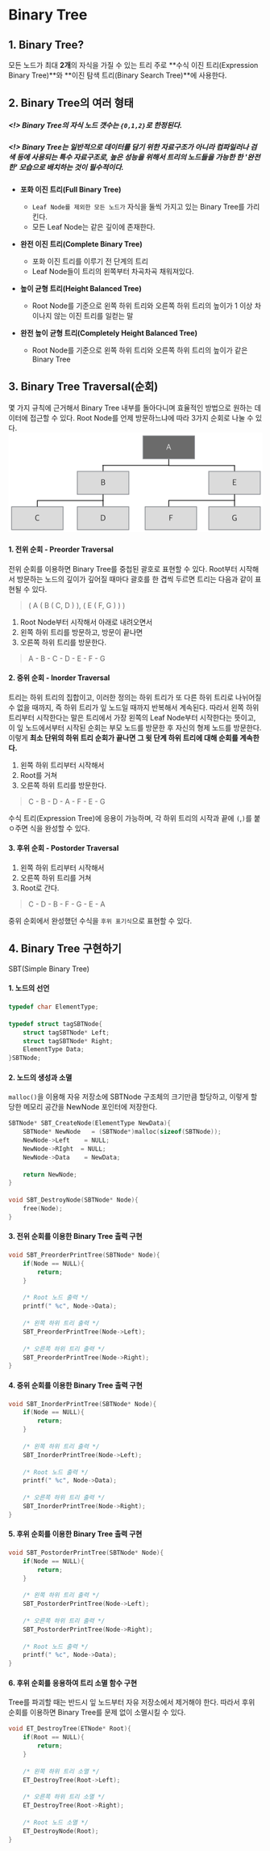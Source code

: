 # Binary Tree

## 1. Binary Tree?
모든 노드가 최대 **2개**의 자식을 가질 수 있는 트리
주로 **수식 이진 트리(Expression Binary Tree)**와 **이진 탐색 트리(Binary Search Tree)**에 사용한다.

## 2. Binary Tree의 여러 형태
##### <!> Binary Tree의 자식 노드 갯수는 `{0,1,2}`로 한정된다.
##### <!> Binary Tree는 일반적으로 데이터를 담기 위한 자료구조가 아니라 컴파일러나 검색 등에 사용되는 특수 자료구조로, 높은 성능을 위해서 트리의 노드들을 가능한 한 '완전한' 모습으로 배치하는 것이 필수적이다.

* **포화 이진 트리(Full Binary Tree)**
  * `Leaf Node를 제외한 모든 노드가` 자식을 둘씩 가지고 있는 Binary Tree를 가리킨다. 
  * 모든 Leaf Node는 같은 깊이에 존재한다.

* **완전 이진 트리(Complete Binary Tree)**
  * 포화 이진 트리를 이루기 전 단계의 트리
  * Leaf Node들이 트리의 왼쪽부터 차곡차곡 채워져있다.

* **높이 균형 트리(Height Balanced Tree)**
  * Root Node를 기준으로 왼쪽 하위 트리와 오른쪽 하위 트리의 높이가 1 이상 차이나지 않는 이진 트리를 일컫는 말

* **완전 높이 균형 트리(Completely Height Balanced Tree)**
  * Root Node를 기준으로 왼쪽 하위 트리와 오른쪽 하위 트리의 높이가 같은 Binary Tree

## 3. Binary Tree Traversal(순회)
몇 가지 규칙에 근거해서 Binary Tree 내부를 돌아다니며 효율적인 방법으로 원하는 데이터에 접근할 수 있다.
Root Node를 언제 방문하느냐에 따라 3가지 순회로 나눌 수 있다.
![]([DS]Binary_Tree모형.png)
#### 1. 전위 순회 - Preorder Traversal
전위 순회를 이용하면 Binary Tree를 중첩된 괄호로 표현할 수 있다.
Root부터 시작해서 방문하는 노드의 깊이가 깊어질 때마다 괄호를 한 겹씩 두르면 트리는 다음과 같이 표현될 수 있다.
> ( A ( B ( C, D ) ), ( E ( F, G ) ) )

1. Root Node부터 시작해서 아래로 내려오면서
2. 왼쪽 하위 트리를 방문하고, 방문이 끝나면
3. 오른쪽 하위 트리를 방문한다.

> A - B - C - D - E - F - G

#### 2. 중위 순회 - Inorder Traversal
트리는 하위 트리의 집합이고, 이러한 정의는 하위 트리가 또 다른 하위 트리로 나뉘어질 수 없을 때까지, 즉 하위 트리가 잎 노드일 때까지 반복해서 계속된다.
따라서 왼쪽 하위 트리부터 시작한다는 말은 트리에서 가장 왼쪽의 Leaf Node부터 시작한다는 뜻이고, 이 잎 노드에서부터 시작된 순회는 부모 노드를 방문한 후 자신의 형제 노드를 방문한다. 이렇게 **최소 단위의 하위 트리 순회가 끝나면 그 윗 단계 하위 트리에 대해 순회를 계속한다.**
1. 왼쪽 하위 트리부터 시작해서
2. Root를 거쳐
3. 오른쪽 하위 트리를 방문한다.

> C - B - D - A - F - E - G

수식 트리(Expression Tree)에 응용이 가능하며, 각 하위 트리의 시작과 끝에 `(`,`)`를 붙ㅇ주면 식을 완성할 수 있다.

#### 3. 후위 순회 - Postorder Traversal
1. 왼쪽 하위 트리부터 시작해서
2. 오른쪽 하위 트리를 거쳐
3. Root로 간다.

> C - D - B - F - G - E - A

중위 순회에서 완성했던 수식을 `후위 표기식`으로 표현할 수 있다.

## 4. Binary Tree 구현하기
SBT(Simple Binary Tree)
#### 1. 노드의 선언
```c
typedef char ElementType;

typedef struct tagSBTNode{
    struct tagSBTNode* Left;
    struct tagSBTNode* Right;
    ElementType Data;
}SBTNode;
```

#### 2. 노드의 생성과 소멸
`malloc()`을 이용해 자유 저장소에 SBTNode 구조체의 크기만큼 할당하고, 이렇게 할당한 메모리 공간을 NewNode 포인터에 저장한다.
```c
SBTNode* SBT_CreateNode(ElementType NewData){
    SBTNode* NewNode   = (SBTNode*)malloc(sizeof(SBTNode));
    NewNode->Left 	 = NULL;
    NewNode->RIght 	= NULL;
    NewNode->Data 	 = NewData;
    
    return NewNode;
}

void SBT_DestroyNode(SBTNode* Node){
    free(Node);
}
```

#### 3. 전위 순회를 이용한 Binary Tree 출력 구현
```c
void SBT_PreorderPrintTree(SBTNode* Node){
    if(Node == NULL){
    	return;
    }
    
    /* Root 노드 출력 */
    printf(" %c", Node->Data);
    
    /* 왼쪽 하위 트리 출력 */
    SBT_PreorderPrintTree(Node->Left);
    
    /* 오른쪽 하위 트리 출력 */
    SBT_PreorderPrintTree(Node->Right);
}
```

#### 4. 중위 순회를 이용한 Binary Tree 출력 구현
```c
void SBT_InorderPrintTree(SBTNode* Node){
    if(Node == NULL){
    	return;
    }
    
    /* 왼쪽 하위 트리 출력 */
    SBT_InorderPrintTree(Node->Left);
    
    /* Root 노드 출력 */
    printf(" %c", Node->Data);
    
    /* 오른쪽 하위 트리 출력 */
    SBT_InorderPrintTree(Node->Right);
}
```

#### 5. 후위 순회를 이용한 Binary Tree 출력 구현
```c
void SBT_PostorderPrintTree(SBTNode* Node){
    if(Node == NULL){
    	return;
    }
    
    /* 왼쪽 하위 트리 출력 */
    SBT_PostorderPrintTree(Node->Left);
    
    /* 오른쪽 하위 트리 출력 */
    SBT_PostorderPrintTree(Node->Right);
    
    /* Root 노드 출력 */
    printf(" %c", Node->Data);
}
```

#### 6. 후위 순회를 응용하여 트리 소멸 함수 구현
Tree를 파괴할 때는 반드시 잎 노드부터 자유 저장소에서 제거해야 한다. 따라서 후위 순회를 이용하면 Binary Tree를 문제 없이 소멸시킬 수 있다.
```c
void ET_DestroyTree(ETNode* Root){
    if(Root == NULL){
    	return;
    }
    
    /* 왼쪽 하위 트리 소멸 */
    ET_DestroyTree(Root->Left);
    
    /* 오른쪽 하위 트리 소멸 */
    ET_DestroyTree(Root->Right);
    
    /* Root 노드 소멸 */
    ET_DestroyNode(Root);
}
```

